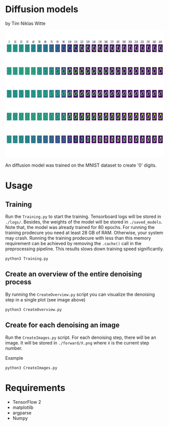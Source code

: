 # Diffusion models
by Tim Niklas Witte

<img src="Overview.png" width="800" height="400">

An diffusion model was trained on the MNIST dataset to create '0' digits.

# Usage

## Training
Run the `Training.py` to start the training. Tensorboard logs will be stored in `./logs/`.
Besides, the weights of the model will be stored in `./saved_models`.
Note that, the model was already trained for 80 epochs.
For running the training prodecure you need at least 28 GB of RAM.
Otherwise, your system may crash. 
Running the training prodecure with less than this memory requirement can be achieved by removing
the `.cache()` call in the preprocessing pipeline. 
This results slows down training speed significantly.  

```
python3 Training.py
```

## Create an overview of the entire denoising process
By running the `CreateOverview.py` script you can visualize the denoising step in a single plot (see image above)

```
python3 CreateOverview.py
```


## Create for each denoising an image
Run the `CreateImages.py` script. For each denoising step, there will be an image.
It will be stored in `./forward/X.png` where `X` is the current step number.

Example
```
python3 CreateImages.py
```

# Requirements
- TensorFlow 2
- matplotlib
- argparse
- Numpy